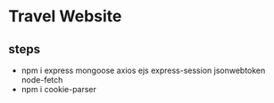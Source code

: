 # Travel Website

## steps

- npm i express mongoose axios ejs express-session jsonwebtoken node-fetch
- npm i cookie-parser
